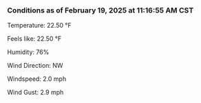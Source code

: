 ### Conditions as of February 19, 2025 at 11:16:55 AM CST 

Temperature: 22.50 &deg;F

Feels like: 22.50 &deg;F

Humidity: 76%

Wind Direction: NW

Windspeed: 2.0 mph

Wind Gust: 2.9 mph

